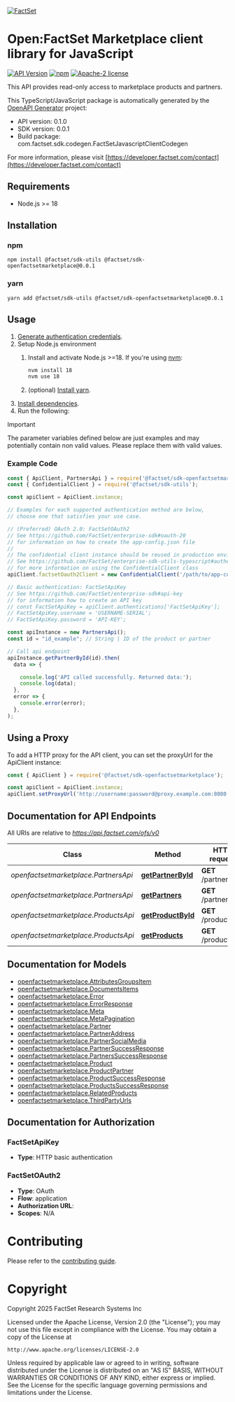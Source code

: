 [![FactSet](https://raw.githubusercontent.com/factset/enterprise-sdk/main/docs/images/factset-logo.svg)](https://www.factset.com)

# Open:FactSet Marketplace client library for JavaScript

[![API Version](https://img.shields.io/badge/api-v0.1.0-blue)](https://developer.factset.com/api-catalog/openfactset-marketplace-api)
[![npm](https://img.shields.io/badge/npm-v0.0.1-orange)](https://www.npmjs.com/package/@factset/sdk-openfactsetmarketplace/v/0.0.1)
[![Apache-2 license](https://img.shields.io/badge/license-Apache2-brightgreen.svg)](https://www.apache.org/licenses/LICENSE-2.0)

This API provides read-only access to marketplace products and partners.

This TypeScript/JavaScript package is automatically generated by the [OpenAPI Generator](https://openapi-generator.tech) project:

- API version: 0.1.0
- SDK version: 0.0.1
- Build package: com.factset.sdk.codegen.FactSetJavascriptClientCodegen

For more information, please visit [https://developer.factset.com/contact](https://developer.factset.com/contact)

## Requirements

* Node.js >= 18

## Installation

### npm

```shell
npm install @factset/sdk-utils @factset/sdk-openfactsetmarketplace@0.0.1
```

### yarn

```shell
yarn add @factset/sdk-utils @factset/sdk-openfactsetmarketplace@0.0.1
```

## Usage

1. [Generate authentication credentials](../../../../README.md#authentication).
2. Setup Node.js environment
   1. Install and activate Node.js >=18. If you're using [nvm](https://github.com/nvm-sh/nvm):

      ```sh
      nvm install 18
      nvm use 18
      ```

   2. (optional) [Install yarn](https://yarnpkg.com/getting-started/install).
3. [Install dependencies](#installation).
4. Run the following:

> [!IMPORTANT]
> The parameter variables defined below are just examples and may potentially contain non valid values. Please replace them with valid values.

### Example Code


```javascript
const { ApiClient, PartnersApi } = require('@factset/sdk-openfactsetmarketplace');
const { ConfidentialClient } = require('@factset/sdk-utils');

const apiClient = ApiClient.instance;

// Examples for each supported authentication method are below,
// choose one that satisfies your use case.

// (Preferred) OAuth 2.0: FactSetOAuth2
// See https://github.com/FactSet/enterprise-sdk#oauth-20
// for information on how to create the app-config.json file
//
// The confidential client instance should be reused in production environments.
// See https://github.com/FactSet/enterprise-sdk-utils-typescript#authentication
// for more information on using the ConfidentialClient class
apiClient.factsetOauth2Client = new ConfidentialClient('/path/to/app-config.json');

// Basic authentication: FactSetApiKey
// See https://github.com/FactSet/enterprise-sdk#api-key
// for information how to create an API key
// const FactSetApiKey = apiClient.authentications['FactSetApiKey'];
// FactSetApiKey.username = 'USERNAME-SERIAL';
// FactSetApiKey.password = 'API-KEY';

const apiInstance = new PartnersApi();
const id = "id_example"; // String | ID of the product or partner

// Call api endpoint
apiInstance.getPartnerById(id).then(
  data => {

    console.log('API called successfully. Returned data:');
    console.log(data);
  },
  error => {
    console.error(error);
  },
);

```


## Using a Proxy

To add a HTTP proxy for the API client, you can set the proxyUrl for the ApiClient instance:

```javascript
const { ApiClient } = require('@factset/sdk-openfactsetmarketplace');

const apiClient = ApiClient.instance;
apiClient.setProxyUrl('http://username:password@proxy.example.com:8080');
```

## Documentation for API Endpoints

All URIs are relative to *https://api.factset.com/ofs/v0*

Class | Method | HTTP request | Description
------------ | ------------- | ------------- | -------------
*openfactsetmarketplace.PartnersApi* | [**getPartnerById**](docs/PartnersApi.md#getPartnerById) | **GET** /partner/{id} | 
*openfactsetmarketplace.PartnersApi* | [**getPartners**](docs/PartnersApi.md#getPartners) | **GET** /partners | 
*openfactsetmarketplace.ProductsApi* | [**getProductById**](docs/ProductsApi.md#getProductById) | **GET** /product/{id} | 
*openfactsetmarketplace.ProductsApi* | [**getProducts**](docs/ProductsApi.md#getProducts) | **GET** /products | 


## Documentation for Models

 - [openfactsetmarketplace.AttributesGroupsItem](docs/AttributesGroupsItem.md)
 - [openfactsetmarketplace.DocumentsItems](docs/DocumentsItems.md)
 - [openfactsetmarketplace.Error](docs/Error.md)
 - [openfactsetmarketplace.ErrorResponse](docs/ErrorResponse.md)
 - [openfactsetmarketplace.Meta](docs/Meta.md)
 - [openfactsetmarketplace.MetaPagination](docs/MetaPagination.md)
 - [openfactsetmarketplace.Partner](docs/Partner.md)
 - [openfactsetmarketplace.PartnerAddress](docs/PartnerAddress.md)
 - [openfactsetmarketplace.PartnerSocialMedia](docs/PartnerSocialMedia.md)
 - [openfactsetmarketplace.PartnerSuccessResponse](docs/PartnerSuccessResponse.md)
 - [openfactsetmarketplace.PartnersSuccessResponse](docs/PartnersSuccessResponse.md)
 - [openfactsetmarketplace.Product](docs/Product.md)
 - [openfactsetmarketplace.ProductPartner](docs/ProductPartner.md)
 - [openfactsetmarketplace.ProductSuccessResponse](docs/ProductSuccessResponse.md)
 - [openfactsetmarketplace.ProductsSuccessResponse](docs/ProductsSuccessResponse.md)
 - [openfactsetmarketplace.RelatedProducts](docs/RelatedProducts.md)
 - [openfactsetmarketplace.ThirdPartyUrls](docs/ThirdPartyUrls.md)


## Documentation for Authorization



### FactSetApiKey

- **Type**: HTTP basic authentication



### FactSetOAuth2


- **Type**: OAuth
- **Flow**: application
- **Authorization URL**: 
- **Scopes**: N/A


# Contributing

Please refer to the [contributing guide](../../../../CONTRIBUTING.md).

# Copyright

Copyright 2025 FactSet Research Systems Inc

Licensed under the Apache License, Version 2.0 (the "License");
you may not use this file except in compliance with the License.
You may obtain a copy of the License at

    http://www.apache.org/licenses/LICENSE-2.0

Unless required by applicable law or agreed to in writing, software
distributed under the License is distributed on an "AS IS" BASIS,
WITHOUT WARRANTIES OR CONDITIONS OF ANY KIND, either express or implied.
See the License for the specific language governing permissions and
limitations under the License.

